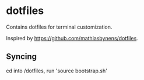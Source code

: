 # dotfiles
Contains dotfiles for terminal customization.

Inspired by https://github.com/mathiasbynens/dotfiles. 

## Syncing
cd into /dotfiles, run 'source bootstrap.sh'